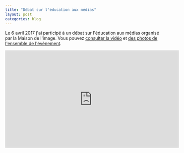 ```yaml
---
title: "Débat sur l'éducation aux médias"
layout: post
categories: blog
---
```


Le 6 avril 2017 j'ai participé à un débat sur l'éducation aux médias organisé par la Maison de l'image.
Vous pouvez [consulter la vidéo](https://www.youtube.com/watch?v=-kGGVaNFKKs) et [des photos de l'ensemble de l'événement](https://www.facebook.com/pg/La-Maison-de-lImage-420828201341167/photos/?tab=album&album_id=1308742152549763).

<iframe width="560" height="315" src="https://www.youtube.com/embed/-kGGVaNFKKs" frameborder="0" allow="autoplay; encrypted-media" allowfullscreen></iframe>
